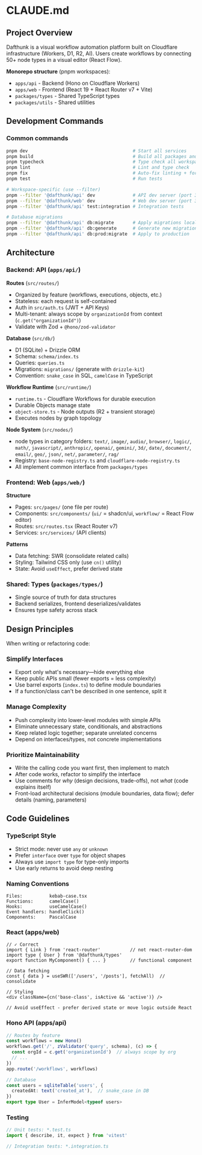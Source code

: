 # CLAUDE.md

## Project Overview

Dafthunk is a visual workflow automation platform built on Cloudflare infrastructure (Workers, D1, R2, AI). Users create workflows by connecting 50+ node types in a visual editor (React Flow).

**Monorepo structure** (pnpm workspaces):
- `apps/api` - Backend (Hono on Cloudflare Workers)
- `apps/web` - Frontend (React 19 + React Router v7 + Vite)
- `packages/types` - Shared TypeScript types
- `packages/utils` - Shared utilities

## Development Commands

### Common commands
```bash
pnpm dev                                       # Start all services
pnpm build                                     # Build all packages and apps
pnpm typecheck                                 # Type check all workspaces
pnpm lint                                      # Lint and type check
pnpm fix                                       # Auto-fix linting + format
pnpm test                                      # Run tests

# Workspace-specific (use --filter)
pnpm --filter '@dafthunk/api' dev              # API dev server (port 3001)
pnpm --filter '@dafthunk/web' dev              # Web dev server (port 3000)
pnpm --filter '@dafthunk/api' test:integration # Integration tests

# Database migrations
pnpm --filter '@dafthunk/api' db:migrate       # Apply migrations locally
pnpm --filter '@dafthunk/api' db:generate      # Generate new migrations
pnpm --filter '@dafthunk/api' db:prod:migrate  # Apply to production
```

## Architecture

### Backend: API (`apps/api/`)

**Routes** (`src/routes/`)
- Organized by feature (workflows, executions, objects, etc.)
- Stateless: each request is self-contained
- Auth in `src/auth.ts` (JWT + API Keys)
- Multi-tenant: always scope by `organizationId` from context (`c.get("organizationId")`)
- Validate with Zod + `@hono/zod-validator`

**Database** (`src/db/`)
- D1 (SQLite) + Drizzle ORM
- Schema: `schema/index.ts`
- Queries: `queries.ts`
- Migrations: `migrations/` (generate with `drizzle-kit`)
- Convention: `snake_case` in SQL, `camelCase` in TypeScript

**Workflow Runtime** (`src/runtime/`)
- `runtime.ts` - Cloudflare Workflows for durable execution
- Durable Objects manage state
- `object-store.ts` - Node outputs (R2 + transient storage)
- Executes nodes by graph topology

**Node System** (`src/nodes/`)
- node types in category folders: `text/`, `image/`, `audio/`, `browser/`, `logic/`, `math/`, `javascript/`, `anthropic/`, `openai/`, `gemini/`, `3d/`, `date/`, `document/`, `email/`, `geo/`, `json/`, `net/`, `parameter/`, `rag/`
- Registry: `base-node-registry.ts` and `cloudflare-node-registry.ts`
- All implement common interface from `packages/types`

### Frontend: Web (`apps/web/`)

**Structure**
- Pages: `src/pages/` (one file per route)
- Components: `src/components/` (`ui/` = shadcn/ui, `workflow/` = React Flow editor)
- Routes: `src/routes.tsx` (React Router v7)
- Services: `src/services/` (API clients)

**Patterns**
- Data fetching: SWR (consolidate related calls)
- Styling: Tailwind CSS only (use `cn()` utility)
- State: Avoid `useEffect`, prefer derived state

### Shared: Types (`packages/types/`)
- Single source of truth for data structures
- Backend serializes, frontend deserializes/validates
- Ensures type safety across stack

## Design Principles

When writing or refactoring code:

### Simplify Interfaces
- Export only what's necessary—hide everything else
- Keep public APIs small (fewer exports = less complexity)
- Use barrel exports (`index.ts`) to define module boundaries
- If a function/class can't be described in one sentence, split it

### Manage Complexity
- Push complexity into lower-level modules with simple APIs
- Eliminate unnecessary state, conditionals, and abstractions
- Keep related logic together; separate unrelated concerns
- Depend on interfaces/types, not concrete implementations

### Prioritize Maintainability
- Write the calling code you want first, then implement to match
- After code works, refactor to simplify the interface
- Use comments for *why* (design decisions, trade-offs), not *what* (code explains itself)
- Front-load architectural decisions (module boundaries, data flow); defer details (naming, parameters)

## Code Guidelines

### TypeScript Style
- Strict mode: never use `any` or `unknown`
- Prefer `interface` over `type` for object shapes
- Always use `import type` for type-only imports
- Use early returns to avoid deep nesting

### Naming Conventions
```
Files:          kebab-case.tsx
Functions:      camelCase()
Hooks:          useCamelCase()
Event handlers: handleClick()
Components:     PascalCase
```

### React (apps/web)
```tsx
// ✓ Correct
import { Link } from 'react-router'           // not react-router-dom
import type { User } from '@dafthunk/types'
export function MyComponent() { ... }         // functional component

// Data fetching
const { data } = useSWR(['/users', '/posts'], fetchAll)  // consolidate

// Styling
<div className={cn('base-class', isActive && 'active')} />

// Avoid useEffect - prefer derived state or move logic outside React
```

### Hono API (apps/api)
```ts
// Routes by feature
const workflows = new Hono()
workflows.get('/', zValidator('query', schema), (c) => {
  const orgId = c.get('organizationId')  // always scope by org
  // ...
})
app.route('/workflows', workflows)

// Database
const users = sqliteTable('users', {
  createdAt: text('created_at'),  // snake_case in DB
})
export type User = InferModel<typeof users>
```

### Testing
```ts
// Unit tests: *.test.ts
import { describe, it, expect } from 'vitest'

// Integration tests: *.integration.ts
```
